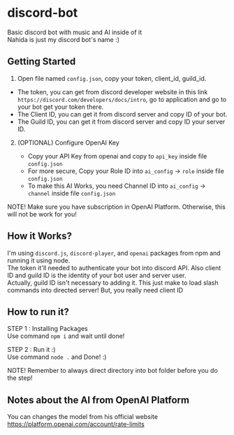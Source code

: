 # discord-bot
Basic discord bot with music and AI inside of it <br>
Nahida is just my discord bot's name :) 


## Getting Started

1. Open file named `config.json`, copy your token, client_id, guild_id.

  - The token, you can get from discord developer website in this link `https://discord.com/developers/docs/intro`, go to application and go to your bot get your token there.
  - The Client ID, you can get it from discord server and copy ID of your bot.
  - The Guild ID, you can get it from discord server and copy ID your server ID.

2. (OPTIONAL) Configure OpenAI Key

   - Copy your API Key from openai and copy to `api_key` inside file `config.json`
   - For more secure, Copy your Role ID into `ai_config` -> `role` inside file `config.json`
   - To make this AI Works, you need Channel ID into `ai_config` -> `channel` inside file `config.json`

NOTE! Make sure you have subscription in OpenAI Platform. Otherwise, this will not be work for you!

## How it Works?
I'm using `discord.js`, `discord-player`, and `openai` packages from npm and running it using node. <br>
The token it'll needed to authenticate your bot into discord API. Also client ID and guild ID is the identity of your bot user and server user. <br>
Actually, guild ID isn't necessary to adding it. This just make to load slash commands into directed server! But, you really need client ID


## How to run it?
STEP 1 : Installing Packages <br>
    Use command `npm i` and wait until done!

STEP 2 : Run it :) <br>
    Use command `node .` and Done! :)

NOTE! Remember to always direct directory into bot folder before you do the step!

## Notes about the AI from OpenAI Platform
You can changes the model from his official website
https://platform.openai.com/account/rate-limits
